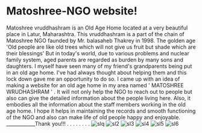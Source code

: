 # Matoshree-NGO website!
Matoshree vruddhashram is an Old Age Home located at a very beautiful place in Latur, Maharashtra.
This vruddhashram is a part of the chain of Matoshree NGO faunded by Mr. balasaheb Thakrey in 1998. 
The golden age 
'Old people are like old trees which will not give us fruit but shade which are their blessings'
 But in today's world, due to various problems and nuclear family system, aged parents are regarded as burden by many sons and daughters. I myself have seen many of my friend's grandparents being put in an old age home. I've had always thought about helping them and this lock down gave me an opportunity to do so. 
I came up with an idea of making a website for an old age home in my area named ' MATOSHREE WRUDHASHRAM ' . It will not only help the NGO to reach out to people but also can give the detailed information about the people living here. Also, it embodies all the information about the staff members working in the old age home. 
I hope it helps in maintaining the records and smooth functioning of the NGO and also can make life of old people happy and enjoyable. 
 ____________Thank you!!!
.
.
.
.
.
.
.
.
![slq](https://user-images.githubusercontent.com/59758205/91667231-8e790c80-eb20-11ea-8a00-843bf0bcfef5.PNG)
![sl2](https://user-images.githubusercontent.com/59758205/91667233-95078400-eb20-11ea-84f6-69bbd2401230.PNG)
![sl3](https://user-images.githubusercontent.com/59758205/91667218-71443e00-eb20-11ea-9e75-c13697511507.PNG)
![sl4](https://user-images.githubusercontent.com/59758205/91667222-7903e280-eb20-11ea-8d07-b1cc4986f9c3.PNG)
![sl5](https://user-images.githubusercontent.com/59758205/91667225-80c38700-eb20-11ea-8d01-af8ed32ef527.PNG)
![sl6](https://user-images.githubusercontent.com/59758205/91667227-891bc200-eb20-11ea-8b01-24ad018412e3.PNG)

